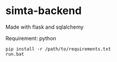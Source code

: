 # simta-backend
 
Made with flask and sqlalchemy

Requirement:
python

```
pip install -r /path/to/requirements.txt
run.bat
```
